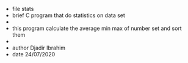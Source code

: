 
 * file stats 
 * brief C program that do statistics on data set 
 *
 * this program calculate the average min max of number set and sort them 
 *
 * author Djadir Ibrahim
 * date 24/07/2020 
